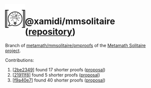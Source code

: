 <img align="left" src="img/icon-readme.png">

# @xamidi/mmsolitaire ([repository](https://github.com/xamidi/mmsolitaire))

Branch of [metamath/mmsolitaire/pmproofs](https://us.metamath.org/mmsolitaire/pmproofs.txt) of the [Metamath Solitaire project](https://us.metamath.org/mmsolitaire/mms.html).

Contributions:
1. [[2be2349](https://github.com/xamidi/mmsolitaire/commit/2be2349a5621eaaee5d5940e98202bd265c9d50a)] found 17 shorter proofs ([proposal](https://groups.google.com/g/metamath/c/v0p86y5b-m0/m/REQMAbUfCAAJ))
2. [[21911f8](https://github.com/xamidi/mmsolitaire/commit/21911f8de1de822697d4576f800f97afcb61d7b9)] found 5 shorter proofs ([proposal](https://groups.google.com/g/metamath/c/v0p86y5b-m0/m/vczj35-uAAAJ))
3. [[f9a40e7](https://github.com/xamidi/mmsolitaire/commit/f9a40e79bf8764c11b1b891eae58c2fdbce15293)] found 40 shorter proofs ([proposal](https://groups.google.com/g/metamath/c/kMbEGx3Ensw/m/cvrlf9GyAgAJ))
